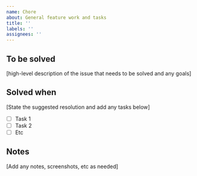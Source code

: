 ```yaml
---
name: Chore
about: General feature work and tasks
title: ''
labels: ''
assignees: ''
---
```


## To be solved

[high-level description of the issue that needs to be solved and any goals]

## Solved when

[State the suggested resolution and add any tasks below]

- [ ] Task 1
- [ ] Task 2
- [ ] Etc

## Notes

[Add any notes, screenshots, etc as needed]
